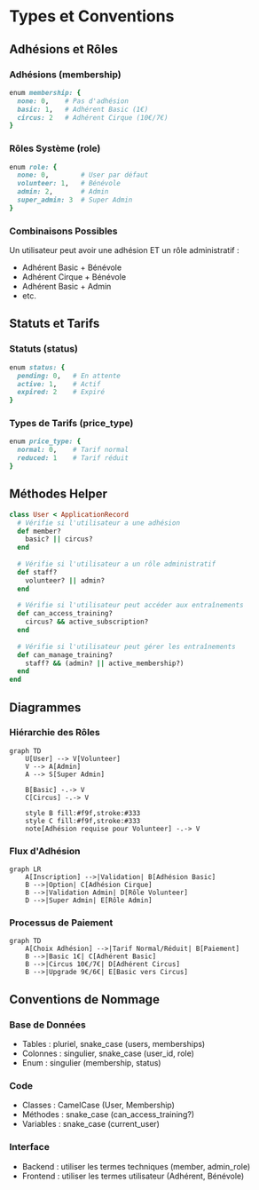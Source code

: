 # Types et Conventions

## Adhésions et Rôles

### Adhésions (membership)
```ruby
enum membership: {
  none: 0,    # Pas d'adhésion
  basic: 1,   # Adhérent Basic (1€)
  circus: 2   # Adhérent Cirque (10€/7€)
}
```

### Rôles Système (role)
```ruby
enum role: {
  none: 0,        # User par défaut
  volunteer: 1,   # Bénévole
  admin: 2,       # Admin
  super_admin: 3  # Super Admin
}
```

### Combinaisons Possibles
Un utilisateur peut avoir une adhésion ET un rôle administratif :
- Adhérent Basic + Bénévole
- Adhérent Cirque + Bénévole
- Adhérent Basic + Admin
- etc.

## Statuts et Tarifs

### Statuts (status)
```ruby
enum status: {
  pending: 0,   # En attente
  active: 1,    # Actif
  expired: 2    # Expiré
}
```

### Types de Tarifs (price_type)
```ruby
enum price_type: {
  normal: 0,    # Tarif normal
  reduced: 1    # Tarif réduit
}
```

## Méthodes Helper

```ruby
class User < ApplicationRecord
  # Vérifie si l'utilisateur a une adhésion
  def member?
    basic? || circus?
  end
  
  # Vérifie si l'utilisateur a un rôle administratif
  def staff?
    volunteer? || admin?
  end
  
  # Vérifie si l'utilisateur peut accéder aux entraînements
  def can_access_training?
    circus? && active_subscription?
  end
  
  # Vérifie si l'utilisateur peut gérer les entraînements
  def can_manage_training?
    staff? && (admin? || active_membership?)
  end
end
```

## Diagrammes

### Hiérarchie des Rôles
```mermaid
graph TD
    U[User] --> V[Volunteer]
    V --> A[Admin]
    A --> S[Super Admin]
    
    B[Basic] -.-> V
    C[Circus] -.-> V
    
    style B fill:#f9f,stroke:#333
    style C fill:#f9f,stroke:#333
    note[Adhésion requise pour Volunteer] -.-> V
```

### Flux d'Adhésion
```mermaid
graph LR
    A[Inscription] -->|Validation| B[Adhésion Basic]
    B -->|Option| C[Adhésion Cirque]
    B -->|Validation Admin| D[Rôle Volunteer]
    D -->|Super Admin| E[Rôle Admin]
```

### Processus de Paiement
```mermaid
graph TD
    A[Choix Adhésion] -->|Tarif Normal/Réduit| B[Paiement]
    B -->|Basic 1€| C[Adhérent Basic]
    B -->|Circus 10€/7€| D[Adhérent Circus]
    B -->|Upgrade 9€/6€| E[Basic vers Circus]
```

## Conventions de Nommage

### Base de Données
- Tables : pluriel, snake_case (users, memberships)
- Colonnes : singulier, snake_case (user_id, role)
- Enum : singulier (membership, status)

### Code
- Classes : CamelCase (User, Membership)
- Méthodes : snake_case (can_access_training?)
- Variables : snake_case (current_user)

### Interface
- Backend : utiliser les termes techniques (member, admin_role)
- Frontend : utiliser les termes utilisateur (Adhérent, Bénévole)